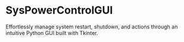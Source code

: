 # SysPowerControlGUI
Effortlessly manage system restart, shutdown, and actions through an intuitive Python GUI built with Tkinter.
